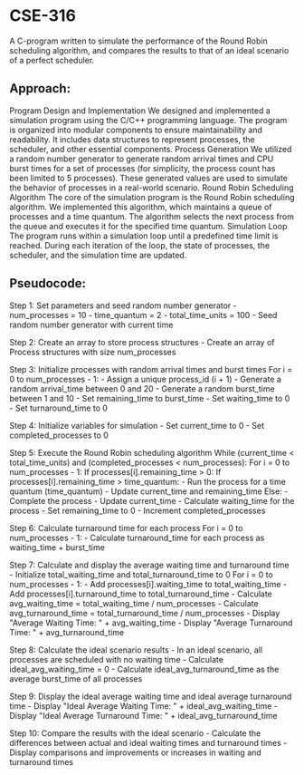 # CSE-316
A C-program written to simulate the performance of the Round Robin scheduling algorithm, and compares the results to that of an ideal scenario of a perfect scheduler.
## Approach:

Program Design and Implementation
We designed and implemented a simulation program using the C/C++ programming language. The program is organized into modular components to ensure maintainability and readability. It includes data structures to represent processes, the scheduler, and other essential components.
Process Generation
We utilized a random number generator to generate random arrival times and CPU burst times for a set of processes (for simplicity, the process count has been limited to 5 processes). These generated values are used to simulate the behavior of processes in a real-world scenario.
Round Robin Scheduling Algorithm
The core of the simulation program is the Round Robin scheduling algorithm. We implemented this algorithm, which maintains a queue of processes and a time quantum. The algorithm selects the next process from the queue and executes it for the specified time quantum.
Simulation Loop
The program runs within a simulation loop until a predefined time limit is reached. During each iteration of the loop, the state of processes, the scheduler, and the simulation time are updated.

## Pseudocode:

Step 1: Set parameters and seed random number generator
    - num_processes = 10
    - time_quantum = 2
    - total_time_units = 100
    - Seed random number generator with current time

Step 2: Create an array to store process structures
    - Create an array of Process structures with size num_processes

Step 3: Initialize processes with random arrival times and burst times
    For i = 0 to num_processes - 1:
        - Assign a unique process_id (i + 1)
        - Generate a random arrival_time between 0 and 20
        - Generate a random burst_time between 1 and 10
        - Set remaining_time to burst_time
        - Set waiting_time to 0
        - Set turnaround_time to 0

Step 4: Initialize variables for simulation
    - Set current_time to 0
    - Set completed_processes to 0

Step 5: Execute the Round Robin scheduling algorithm
    While (current_time < total_time_units) and (completed_processes < num_processes):
        For i = 0 to num_processes - 1:
            If processes[i].remaining_time > 0:
                If processes[i].remaining_time > time_quantum:
                    - Run the process for a time quantum (time_quantum)
                    - Update current_time and remaining_time
                Else:
                    - Complete the process
                    - Update current_time
                    - Calculate waiting_time for the process
                    - Set remaining_time to 0
                    - Increment completed_processes

Step 6: Calculate turnaround time for each process
    For i = 0 to num_processes - 1:
        - Calculate turnaround_time for each process as waiting_time + burst_time


Step 7: Calculate and display the average waiting time and turnaround time
    - Initialize total_waiting_time and total_turnaround_time to 0
    For i = 0 to num_processes - 1:
        - Add processes[i].waiting_time to total_waiting_time
        - Add processes[i].turnaround_time to total_turnaround_time
    - Calculate avg_waiting_time = total_waiting_time / num_processes
    - Calculate avg_turnaround_time = total_turnaround_time / num_processes
    - Display "Average Waiting Time: " + avg_waiting_time
    - Display "Average Turnaround Time: " + avg_turnaround_time

Step 8: Calculate the ideal scenario results
    - In an ideal scenario, all processes are scheduled with no waiting time
    - Calculate ideal_avg_waiting_time = 0
    - Calculate ideal_avg_turnaround_time as the average burst_time of all processes

Step 9: Display the ideal average waiting time and ideal average turnaround time
    - Display "Ideal Average Waiting Time: " + ideal_avg_waiting_time
    - Display "Ideal Average Turnaround Time: " + ideal_avg_turnaround_time

Step 10: Compare the results with the ideal scenario
    - Calculate the differences between actual and ideal waiting times and turnaround times
    - Display comparisons and improvements or increases in waiting and turnaround times
